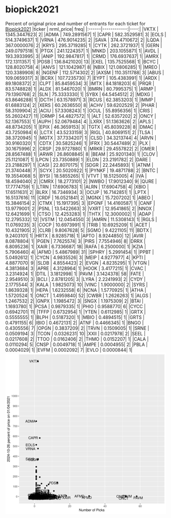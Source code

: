# biopick2021
Percent of original price and number of entrants for each ticket for [Biopick2021](https://twitter.com/hashtag/Biopick2021)
|ticker |   nrml_price| freq|
|:------|------------:|----:|
|VKTX   | 1345.3447623|    2|
|ADMA   |  749.2891567|    1|
|CAPR   |  582.3529581|    3|
|EOLS   |  514.3749637|    1|
|VRNA   |  476.9014235|    2|
|SAVA   |  374.4710672|    2|
|LQDA   |  367.0000076|    2|
|KRYS   |  295.3719285|    1|
|CYTK   |  262.3721937|    1|
|GERN   |  249.0797518|    1|
|PTGX   |  241.1224357|    1|
|MNKD   |  203.1055871|    1|
|AVDL   |  193.3933995|    3|
|ANIP   |  192.9847817|    1|
|CRMD   |  176.6937637|    1|
|AMRX   |  172.1311357|    1|
|PDSB   |  136.8421020|   13|
|EXEL   |  135.7525568|    1|
|BCYC   |  128.8020758|    4|
|ANVS   |  121.1042987|    8|
|NBIX   |  121.0806285|    1|
|MREO   |  120.3389908|    8|
|NGENF  |  112.5714302|    2|
|AXSM   |  110.3511788|    3|
|ABUS   |  109.0659317|    3|
|BCRX   |  107.7235730|    7|
|EYPT   |  105.4383991|    1|
|ARDX   |   89.1808372|    2|
|CLPT   |   85.8459534|    3|
|IMTX   |   84.1818203|    6|
|PRQR   |   83.5748828|    1|
|ALDX   |   81.5467020|    1|
|BMRN   |   80.7995375|    1|
|ARMP   |   79.1390768|    2|
|SLN    |   75.3333330|    1|
|SYBX   |   64.5454512|    2|
|MDXG   |   63.8646288|    1|
|DCTH   |   63.1578971|    3|
|RCUS   |   62.3853203|    1|
|IMMP   |   61.6883124|    2|
|XERS   |   60.2636550|    8|
|ACHV   |   59.6202529|    2|
|PHAR   |   58.3109904|    2|
|ACIU   |   57.3308243|    1|
|OCUL   |   55.8956356|    1|
|CRIS   |   55.2602427|   11|
|ORMP   |   54.4827572|    1|
|ALT    |   52.6357202|    2|
|ONCY   |   52.1367553|    1|
|AUPH   |   52.0679484|    4|
|LXRX   |   51.1363626|    2|
|APLS   |   48.8734205|    1|
|EPIX   |   46.3659153|    3|
|TGTX   |   45.8039228|    8|
|DMAC   |   43.7250984|    6|
|LCTX   |   43.5233159|    3|
|RIGL   |   40.8069151|    2|
|TLSA   |   38.3720945|    1|
|MGTX   |   37.7334207|    1|
|CLSD   |   34.3213744|    4|
|ARVN   |   30.9160320|    1|
|CDTX   |   30.5825246|    1|
|IFRX   |   30.5447489|    2|
|PLX    |   30.1675996|    2|
|CRSP   |   29.9727880|    1|
|MRKR   |   29.4557822|    2|
|OMER   |   28.8567488|    1|
|ARWR   |   26.8608845|    8|
|BEAM   |   25.9201340|    1|
|CLOV   |   25.1121087|    1|
|LPCN   |   23.7350889|    1|
|ELDN   |   23.2191782|    2|
|DARE   |   23.2188297|    1|
|CASI   |   22.8070175|    1|
|SDGR   |   22.2445893|    1|
|ATNM   |   21.3740448|    7|
|SCYX   |   20.5020922|    1|
|PYNKF  |   19.4871788|    2|
|BNTC   |   19.3554068|    5|
|BYSI   |   18.5855265|    1|
|VTVT   |   18.5125005|    4|
|IVA    |   18.4594040|    2|
|CMRX   |   18.2773101|    2|
|NWBO   |   17.9012340|    9|
|QURE   |   17.7774759|    1|
|LTRN   |   17.6906783|    1|
|ALRN   |   17.6904758|    4|
|XBIO   |   17.6511631|    2|
|BLRX   |   16.7346934|    3|
|OCUP   |   16.7142851|    1|
|LPTX   |   16.5137616|   11|
|CRDF   |   16.0521841|    2|
|MGNX   |   15.7207202|    1|
|ABEO   |   15.3846154|    2|
|CTMX   |   15.1917395|    3|
|EPGNF  |   14.4160587|    1|
|CANF   |   13.9779001|    2|
|PSNL   |   13.5422663|    3|
|VXRT   |   12.9541865|    2|
|NNOX   |   12.6421699|    1|
|CTSO   |   12.4253283|    1|
|THTX   |   12.3000002|    1|
|ADAP   |   12.2795332|   12|
|VSTM   |   12.0454550|    3|
|AMRN   |   11.5308143|    1|
|RGLS   |   11.0769235|    3|
|COCP   |   10.6973991|    1|
|TRIB   |   10.6925209|    1|
|ACET   |   10.4321905|    2|
|CLRB   |    9.8067628|    5|
|SGMO   |    9.4221105|   11|
|BDTX   |    9.2403101|    1|
|HRTX   |    8.9285718|    1|
|APTO   |    8.9244850|   12|
|AVIR   |    8.0878804|    1|
|PGEN   |    7.7625574|    3|
|PIRS   |    7.7554946|    8|
|DRRX   |    6.8095236|    1|
|XAIR   |    6.7336687|   18|
|RAFA   |    6.2500000|    1|
|KZIA   |    5.7906460|    4|
|AFMD   |    5.4867989|   31|
|SPHRY  |    5.2991454|    1|
|PPBT   |    5.0492612|    1|
|CYCN   |    4.9835526|    3|
|MEIP   |    4.9277977|    4|
|KPTI   |    4.8877070|    9|
|SLDB   |    4.8554423|    2|
|EVGN   |    4.8235295|    1|
|VTGN   |    4.3813684|    3|
|APRE   |    4.3128964|    1|
|HOOK   |    3.4177215|    1|
|CVAC   |    3.2314924|    1|
|DTIL   |    3.1812998|    1|
|PAVM   |    3.1424378|   58|
|FATE   |    2.9549510|    3|
|BCLI   |    2.8781205|    3|
|LYRA   |    2.2241993|    2|
|CYDY   |    2.1775544|    3|
|KALA   |    1.9825073|   10|
|VINC   |    1.9000000|    2|
|SYRS   |    1.8639328|    1|
|HEPA   |    1.6232558|    6|
|NCNA   |    1.5770925|    1|
|ATHA   |    1.5720524|    1|
|ONCT   |    1.4959840|   52|
|CWBR   |    1.2626263|    1|
|ALGS   |    1.2467532|    2|
|GNPX   |    1.1985472|    3|
|SNGX   |    1.1975309|    2|
|BTAI   |    1.1693780|    1|
|PCSA   |    0.9879335|    1|
|PHIO   |    0.9588770|    6|
|CYCC   |    0.6942701|   11|
|TFFP   |    0.6732954|    1|
|YTEN   |    0.6112985|    1|
|GRTX   |    0.5555555|    1|
|BLPH   |    0.5187320|    1|
|MBIO   |    0.4894515|    1|
|GRTS   |    0.4791155|    6|
|IBIO   |    0.4672131|    2|
|ATNF   |    0.4466345|    1|
|BNGO   |    0.4305556|    7|
|OPGN   |    0.3837209|    2|
|TRVN   |    0.1509005|    1|
|SRNE   |    0.0509194|    3|
|TCON   |    0.0326231|   10|
|XXII   |    0.0217978|    2|
|SEEL   |    0.0217608|    2|
|TTOO   |    0.0162406|    2|
|THMO   |    0.0152207|    1|
|CALA   |    0.0110294|    5|
|CNSP   |    0.0049718|    1|
|AMPE   |    0.0004955|    2|
|PBLA   |    0.0004029|    1|
|EVFM   |    0.0002092|    7|
|EVLO   |    0.0000844|    1|
![retvspicks](biopicks.png?raw=true)
